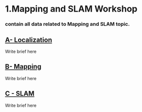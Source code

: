 # 1.Mapping and SLAM Workshop

### contain all data related to Mapping and SLAM topic.


## [A- Localization](A-%20Localization/Localization_Topics.md)

Write brief here

## [B- Mapping](B-%20Mapping/Occupancy%20Grid%20Mapping.md)

Write brief here



## [C - SLAM](C-%20SLAM/SLAM_Topics.md)

Write brief here


